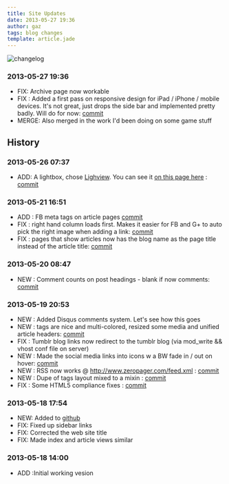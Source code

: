 ```yaml
---
title: Site Updates
date: 2013-05-27 19:36
author: gaz
tags: blog changes 
template: article.jade
---
```


![changelog](/images/changelog.jpg) 
### 2013-05-27 19:36
* FIX: Archive page now workable
* FIX : Added a first pass on responsive design for iPad / iPhone / mobile devices. It's not great, just drops the side bar and implemented pretty badly. Will do for now: [commit](https://github.com/gazliddon/personalblog/commit/1bed956176ab87ddbda8d0656fe380a21dca2863)
* MERGE: Also merged in the work I'd been doing on some game stuff


## History

### 2013-05-26 07:37
* ADD: A lightbox, chose [Lighview](http://projects.nickstakenburg.com/lightview). You can see it [on this page here](http://zeropager.com/misc/2013-05-26-yum.html) : [commit](https://github.com/gazliddon/personalblog/commit/6f9a72d40f96a20d7e6152ed82923bcae250bd47) 


### 2013-05-21 16:51
* ADD : FB meta tags on article pages [commit](https://github.com/gazliddon/personalblog/commit/6381d9f187c896ed75064ababef26490898dfa6b) 
* FIX : right hand column loads first. Makes it easier for FB and G+ to auto pick the right image when adding a link: [commit](https://github.com/gazliddon/personalblog/commit/80044772a1553351e0ef92e9458c6f669279e5da)  
* FIX : pages that show articles now has the blog name as the page title instead of the article title: [commit](https://github.com/gazliddon/personalblog/commit/7bf34b4d4665c1ecc2ffe356c9ed7ffbcee79216) 

### 2013-05-20 08:47
* NEW : Comment counts on post headings - blank if now comments: [commit](https://github.com/gazliddon/personalblog/commit/75dd50da9f3d75e697fd6d9943568b6d68415e33URL ) 

### 2013-05-19 20:53
* NEW : Added Disqus comments system. Let's see how this goes
* NEW : tags are nice and multi-colored, resized some media and unified article headers: [commit](URL )
* FIX : Tumblr blog links now redirect to the tumblr blog (via mod_write && vhost conf file on server)
* NEW : Made the social media links into icons w a BW fade in / out on hover: [commit](https://github.com/gazliddon/personalblog/commit/9671caa3eb1d15428e0648a818654e35cbcda35a )
* NEW : RSS now works @ http://www.zeropager.com/feed.xml : [commit](https://github.com/gazliddon/personalblog/commit/ef80736148a81baaf7d7b21998eb6db0d9d4976b )
* NEW : Dupe of tags layout mixed to a mixin :  [commit](https://github.com/gazliddon/personalblog/commit/026aa3b34b3181e650d3956433517c5f64c58f8a )
* FIX : Some HTML5 compliance fixes :  [commit](https://github.com/gazliddon/personalblog/commit/ba08306f230b6a614531557dcf8a027c22569acb ) 

### 2013-05-18 17:54
* NEW: Added to [github](https://github.com/gazliddon/personalblog)
* FIX: Fixed up sidebar links
* FIX: Corrected the web site title
* FIX: Made index and article views similar 

### 2013-05-18 14:00
* ADD :Initial working vesion
